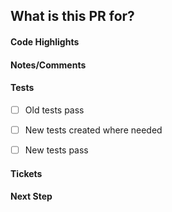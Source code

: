 ## What is this PR for?



#### Code Highlights



#### Notes/Comments



#### Tests
- [ ] Old tests pass
- [ ] New tests created where needed
- [ ] New tests pass



#### Tickets



#### Next Step
